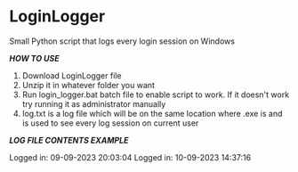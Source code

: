 # LoginLogger
Small Python script that logs every login session on Windows

***HOW TO USE***

1. Download LoginLogger file
2. Unzip it in whatever folder you want
3. Run login_logger.bat batch file to enable script to work. If it doesn't work try running it as administrator manually
4. log.txt is a log file which will be on the same location where .exe is and is used to see every log session on current user

***LOG FILE CONTENTS EXAMPLE***

Logged in: 09-09-2023 20:03:04
Logged in: 10-09-2023 14:37:16
